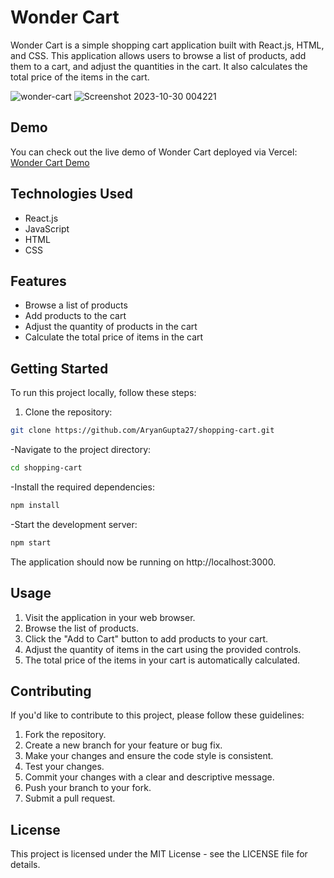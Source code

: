 # Wonder Cart

Wonder Cart is a simple shopping cart application built with React.js, HTML, and CSS. This application allows users to browse a list of products, add them to a cart, and adjust the quantities in the cart. It also calculates the total price of the items in the cart.

![wonder-cart](https://github.com/AryanGupta27/shopping-cart/assets/76638534/bb965807-4f86-496c-98df-fa602fd0ebf8) ![Screenshot 2023-10-30 004221](https://github.com/AryanGupta27/shopping-cart/assets/76638534/c757279b-8d03-44e7-9f92-63c459ee5ce4 )




## Demo

You can check out the live demo of Wonder Cart deployed via Vercel: [Wonder Cart Demo](https://wonder-cart.vercel.app/)

## Technologies Used

- React.js
- JavaScript
- HTML
- CSS

## Features

- Browse a list of products
- Add products to the cart
- Adjust the quantity of products in the cart
- Calculate the total price of items in the cart

## Getting Started

To run this project locally, follow these steps:

1. Clone the repository:

```bash
git clone https://github.com/AryanGupta27/shopping-cart.git
```
-Navigate to the project directory:
```bash
cd shopping-cart
```
-Install the required dependencies:
```bash
npm install
```
-Start the development server:
```bash
npm start
```
The application should now be running on http://localhost:3000.

## Usage
1) Visit the application in your web browser.
2) Browse the list of products.
3) Click the "Add to Cart" button to add products to your cart.
4) Adjust the quantity of items in the cart using the provided controls.
5) The total price of the items in your cart is automatically calculated.

## Contributing
If you'd like to contribute to this project, please follow these guidelines:

1) Fork the repository.
2) Create a new branch for your feature or bug fix.
3) Make your changes and ensure the code style is consistent.
4) Test your changes.
5) Commit your changes with a clear and descriptive message.
6) Push your branch to your fork.
7) Submit a pull request.

## License
This project is licensed under the MIT License - see the LICENSE file for details.

